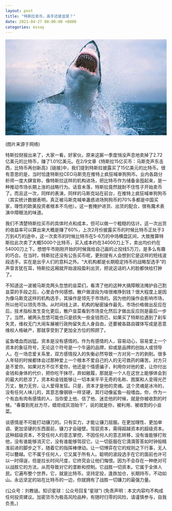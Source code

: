 ```yaml
---
layout: post
title: "特斯拉卖币，高手还是韭菜？"
date: 2021-04-27 08:00:00 +0800
categories: essay
---
```


![](/images/2021/20210427.jpg)

(图片来源于网络)

特斯拉财报出来了，大家一看，好家伙，原来这厮一季度悄没声息地卖掉了2.72亿美元的比特币，赚了1.01亿美元。在2/9文章《特斯拉15亿买币：马斯克声东击西，比特币再创新高》[链接]中，我们提到特斯拉披露买了15亿美元的比特币。很有意思的是，当时恰逢特斯拉CEO马斯克在推特上疯狂喊单狗狗币。业内各路分析师一度大肆宣称，像特斯拉这样的机构进场，把比特币作为储备金囤起来，是一种推动市场长期上涨的战略行为。话音未落，特斯拉竟然就耐不住性子开始卖币了。而且这一次，同样的表演，同样的马斯克站在前台，在推特上疯狂喊单狗狗币（其实统计数据表明，真正被马斯克喊单蛊惑进场狗狗币的70%多都是中国买家，理性的欧美投资者根本不鸟他）。这一套掩护进货、出货的配合，很有魔术表演中障眼法的味道。

我们不清楚特斯拉买币的具体时点和成本，但可以做一个粗糙的估计。这一次出货的收益率可以算出来大概是赚了60%，上次2月份披露买币的时候比特币正处于3万到4万的途中，这一次卖币的时候比特币在5-6万的中场横盘区间，大致推算特斯拉此次卖了大概5000个比特币，买入成本约在34000刀上下，卖出均价约在54000刀上下。想想牛市刚刚开始的时候我给自己画的止投线5万刀，是多么有趣的巧合。在当时，特斯拉还没有公告买币呢，更别提有人会想到它是这样的短线波段选手。实在是出乎人们的意料之外。“大机构都是长期稳定持币的战略型选手”的声音言犹在耳，特斯拉这厢就开始波段盈利出货，把说这话的人的脸都快给打肿了。

不知道这一波被马斯克两头忽悠的韭菜们，看清了他的这种大搞障眼法掩护自己割韭菜的手段之后，心里会作何感想。散户做波段为啥很难挣到钱？很大程度上是因为像马斯克这样的机构选手，其操作是领先于市场的。因为他的操作会影响市场，所以他可以领先市场。从时间线上讲，机构的秘密操作最先，市场价格做出反应在后，技术指标发生变化更后，散户韭菜看到市场变化然后才做出反应则是最后一步了。当然，被两头忽悠可能也只是损失一些金钱而已，如果买了特斯拉遇到了刹车失灵，维权无门大闹车展被行政拘留失去人身自由，还要被各路自媒体写成是恶意维权人格破产，那就享受到了更加全方位的照顾了。

鲨鱼嗜血而凶猛。资本是没有感情的。作为有感情的人，容易动心，容易爱上一个资本的象征符号，无论这个符号是一个牛逼的品牌，抑或是品牌的创始人或领导人。在一场恋爱关系里，双方感情投入的失衡必然导致一方对另一方的剥削。很多人年轻的时候都体会过那种爱上一个根本不爱自己的人的无可救药的痛苦。对方只是不爱你。如果对方不仅不爱你，他还是个情感骗子，利用你对他的爱，让你付出金钱和身体的代价，把你吃干抹尽，弃如敝履，那就是一个人在这世上能够体会到的最大的悲凉了。资本和金钱能够让一切本来平平无奇的名称、图案和人变得光芒万丈，魅力无穷，让人爱得发狂。只是，资本才是他的灵魂。这个灵魂是冰冷的，没有任何人味儿的，其意志像钢铁一样坚硬，其行动像鲨鱼一般嗜血。你，作为一个有血有肉有感情的人，当你爱上他、信了他、迷恋他的时候，就是你被收割的时候。“春蚕到死丝方尽，蜡炬成灰泪始干”，说的就是你，被利用、被收割的小韭菜。

谈感情是不可能打动镰刀的。只有实力，才能让镰刀屈服。在更加理性、更加单调、更加坚硬的东西面前，镰刀才会碰壁。驾驭资本，需得超越资本的超级资本。这种超级资本，不受任何人的意志掌控，不因任何人的意志转移，没有谁能够打败他，没有谁能够消灭它，没有谁能够驾驭它。让一切臣服在它滴滴答答如时钟般精准前进的脚步之下，随着它的指挥棒律动。让一切博弈在它的规则之下行事，无人可以簪越。它不属于任何人，它又属于所有人。聪明的波段选手在它的面前也许可以一时得逞，但是拉长时间尺度，它终究会让他们悔恨。因为不会存在一种绝对可以战胜它的方法，从而导致对它的垄断和控制。它战胜一切资本。它属于全体人民。它遍布整个世界。它，就是比特币。坚持定投，逢跌加仓，长期持币，不动如山。永远坚定的站在比特币的一边，你就拥有了战胜一切镰刀的最强力量。

(公众号：刘教链。知识星球：公众号回复“星球”)
(免责声明：本文内容均不构成任何投资建议。加密货币为极高风险品种，有随时归零的风险，请谨慎参与，自我负责。)
